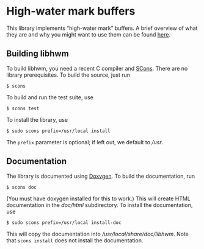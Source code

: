 # High-water mark buffers

This library implements “high-water mark” buffers.  A brief overview
of what they are and why you might want to use them can be found
[here](http://dcreager.net/2009/12/23/high-water-mark-buffers/).


## Building libhwm

To build libhwm, you need a recent C compiler and
[SCons](http://www.scons.org/).  There are no library prerequisites.
To build the source, just run

    $ scons

To build and run the test suite, use

    $ scons test

To install the library, use

    $ sudo scons prefix=/usr/local install

The `prefix` parameter is optional; if left out, we default to _/usr_.


## Documentation

The library is documented using
[Doxygen](http://www.stack.nl/~dimitri/doxygen/index.html).  To build
the documentation, run

    $ scons doc

(You must have doxygen installed for this to work.)  This will create
HTML documentation in the _doc/html_ subdirectory.  To install the
documentation, use

    $ sudo scons prefix=/usr/local install-doc

This will copy the documentation into _/usr/local/share/doc/libhwm_.
Note that `scons install` does not install the documentation.
